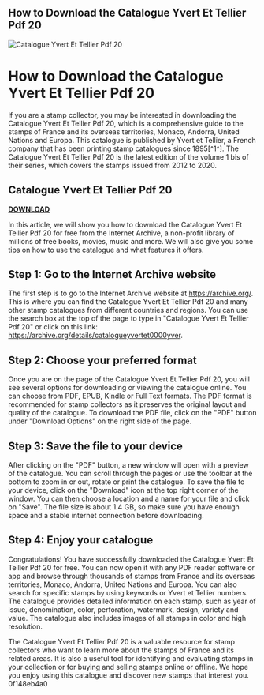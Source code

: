 ## How to Download the Catalogue Yvert Et Tellier Pdf 20

 
![Catalogue Yvert Et Tellier Pdf 20](https://encrypted-tbn0.gstatic.com/images?q=tbn:ANd9GcQ5iTa9a1Wdw-49SBounwv1e0YEMpVylETf3PhHhjy2QR5Tpu4ytwgISGpu)

 
# How to Download the Catalogue Yvert Et Tellier Pdf 20
 
If you are a stamp collector, you may be interested in downloading the Catalogue Yvert Et Tellier Pdf 20, which is a comprehensive guide to the stamps of France and its overseas territories, Monaco, Andorra, United Nations and Europa. This catalogue is published by Yvert et Tellier, a French company that has been printing stamp catalogues since 1895[^1^]. The Catalogue Yvert Et Tellier Pdf 20 is the latest edition of the volume 1 bis of their series, which covers the stamps issued from 2012 to 2020.
 
## Catalogue Yvert Et Tellier Pdf 20


[**DOWNLOAD**](https://www.google.com/url?q=https%3A%2F%2Fbyltly.com%2F2tKs1L&sa=D&sntz=1&usg=AOvVaw1-Kfp2oe4C3Jx6_vDGZC5d)

 
In this article, we will show you how to download the Catalogue Yvert Et Tellier Pdf 20 for free from the Internet Archive, a non-profit library of millions of free books, movies, music and more. We will also give you some tips on how to use the catalogue and what features it offers.
 
## Step 1: Go to the Internet Archive website
 
The first step is to go to the Internet Archive website at https://archive.org/. This is where you can find the Catalogue Yvert Et Tellier Pdf 20 and many other stamp catalogues from different countries and regions. You can use the search box at the top of the page to type in "Catalogue Yvert Et Tellier Pdf 20" or click on this link: https://archive.org/details/catalogueyvertet0000yver.
 
## Step 2: Choose your preferred format
 
Once you are on the page of the Catalogue Yvert Et Tellier Pdf 20, you will see several options for downloading or viewing the catalogue online. You can choose from PDF, EPUB, Kindle or Full Text formats. The PDF format is recommended for stamp collectors as it preserves the original layout and quality of the catalogue. To download the PDF file, click on the "PDF" button under "Download Options" on the right side of the page.
 
## Step 3: Save the file to your device
 
After clicking on the "PDF" button, a new window will open with a preview of the catalogue. You can scroll through the pages or use the toolbar at the bottom to zoom in or out, rotate or print the catalogue. To save the file to your device, click on the "Download" icon at the top right corner of the window. You can then choose a location and a name for your file and click on "Save". The file size is about 1.4 GB, so make sure you have enough space and a stable internet connection before downloading.
 
## Step 4: Enjoy your catalogue
 
Congratulations! You have successfully downloaded the Catalogue Yvert Et Tellier Pdf 20 for free. You can now open it with any PDF reader software or app and browse through thousands of stamps from France and its overseas territories, Monaco, Andorra, United Nations and Europa. You can also search for specific stamps by using keywords or Yvert et Tellier numbers. The catalogue provides detailed information on each stamp, such as year of issue, denomination, color, perforation, watermark, design, variety and value. The catalogue also includes images of all stamps in color and high resolution.
 
The Catalogue Yvert Et Tellier Pdf 20 is a valuable resource for stamp collectors who want to learn more about the stamps of France and its related areas. It is also a useful tool for identifying and evaluating stamps in your collection or for buying and selling stamps online or offline. We hope you enjoy using this catalogue and discover new stamps that interest you.
 0f148eb4a0
